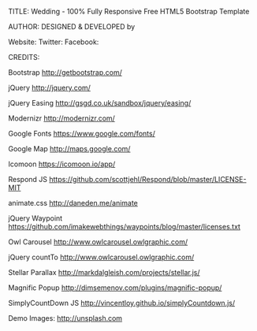 TITLE: 
Wedding - 100% Fully Responsive Free HTML5 Bootstrap Template

AUTHOR:
DESIGNED & DEVELOPED by 

Website: 
Twitter:
Facebook: 


CREDITS:

Bootstrap
http://getbootstrap.com/

jQuery
http://jquery.com/

jQuery Easing
http://gsgd.co.uk/sandbox/jquery/easing/

Modernizr
http://modernizr.com/

Google Fonts
https://www.google.com/fonts/

Google Map
http://maps.google.com/

Icomoon
https://icomoon.io/app/

Respond JS
https://github.com/scottjehl/Respond/blob/master/LICENSE-MIT

animate.css
http://daneden.me/animate

jQuery Waypoint
https://github.com/imakewebthings/waypoints/blog/master/licenses.txt

Owl Carousel
http://www.owlcarousel.owlgraphic.com/

jQuery countTo
http://www.owlcarousel.owlgraphic.com/

Stellar Parallax
http://markdalgleish.com/projects/stellar.js/

Magnific Popup
http://dimsemenov.com/plugins/magnific-popup/

SimplyCountDown JS
http://vincentloy.github.io/simplyCountdown.js/

Demo Images:
http://unsplash.com

 
